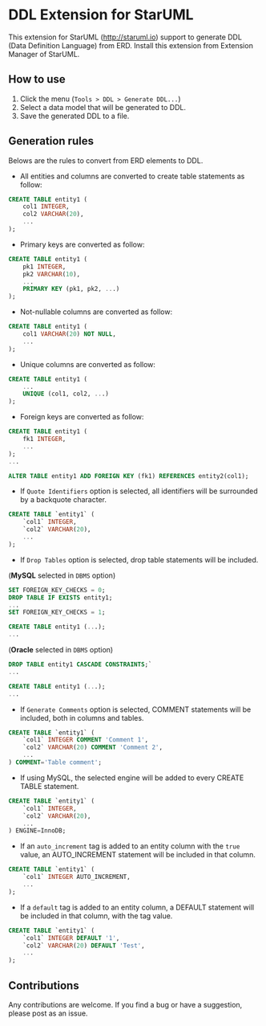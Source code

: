 DDL Extension for StarUML
=========================

This extension for StarUML (http://staruml.io) support to generate DDL (Data Definition Language) from ERD. Install this extension from Extension Manager of StarUML.

How to use
----------

1. Click the menu (`Tools > DDL > Generate DDL...`)
2. Select a data model that will be generated to DDL.
3. Save the generated DDL to a file.

Generation rules
----------------

Belows are the rules to convert from ERD elements to DDL.

* All entities and columns are converted to create table statements as follow:

```sql
CREATE TABLE entity1 (
    col1 INTEGER,
    col2 VARCHAR(20),
    ...
);
```

* Primary keys are converted as follow:

```sql
CREATE TABLE entity1 (
    pk1 INTEGER,
    pk2 VARCHAR(10),
    ...
    PRIMARY KEY (pk1, pk2, ...)
);
```

* Not-nullable columns are converted as follow:

```sql
CREATE TABLE entity1 (
    col1 VARCHAR(20) NOT NULL,
    ...
);
```

* Unique columns are converted as follow:

```sql
CREATE TABLE entity1 (
    ...
    UNIQUE (col1, col2, ...)
);
```

* Foreign keys are converted as follow:

```sql
CREATE TABLE entity1 (
    fk1 INTEGER,
    ...
);
...

ALTER TABLE entity1 ADD FOREIGN KEY (fk1) REFERENCES entity2(col1);
```

* If `Quote Identifiers` option is selected, all identifiers will be surrounded by a backquote character.

```sql
CREATE TABLE `entity1` (
    `col1` INTEGER,
    `col2` VARCHAR(20),
    ...
);
```

* If `Drop Tables` option is selected, drop table statements will be included.

(__MySQL__ selected in `DBMS` option)
```sql
SET FOREIGN_KEY_CHECKS = 0;
DROP TABLE IF EXISTS entity1;
...
SET FOREIGN_KEY_CHECKS = 1;

CREATE TABLE entity1 (...);
...
```

(__Oracle__ selected in `DBMS` option)
```sql
DROP TABLE entity1 CASCADE CONSTRAINTS;`
...

CREATE TABLE entity1 (...);
...
```

* If `Generate Comments` option is selected, COMMENT statements will be included, both in columns and tables.
```sql
CREATE TABLE `entity1` (
    `col1` INTEGER COMMENT 'Comment 1',
    `col2` VARCHAR(20) COMMENT 'Comment 2',
    ...
) COMMENT='Table comment';
```

* If using MySQL, the selected engine will be added to every CREATE TABLE statement.
```sql
CREATE TABLE `entity1` (
    `col1` INTEGER,
    `col2` VARCHAR(20),
    ...
) ENGINE=InnoDB;
```

* If an `auto_increment` tag is added to an entity column with the `true` value, an AUTO_INCREMENT statement will be included in that column.
```sql
CREATE TABLE `entity1` (
    `col1` INTEGER AUTO_INCREMENT,
    ...
);
```

* If a `default` tag is added to an entity column, a DEFAULT statement will be included in that column, with the tag value.
```sql
CREATE TABLE `entity1` (
    `col1` INTEGER DEFAULT '1',
    `col2` VARCHAR(20) DEFAULT 'Test',
    ...
);
```

Contributions
-------------

Any contributions are welcome. If you find a bug or have a suggestion, please post as an issue.
